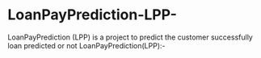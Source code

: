 # LoanPayPrediction-LPP-
LoanPayPrediction (LPP) is a project to predict the customer successfully loan predicted or not 
LoanPayPrediction(LPP):-
